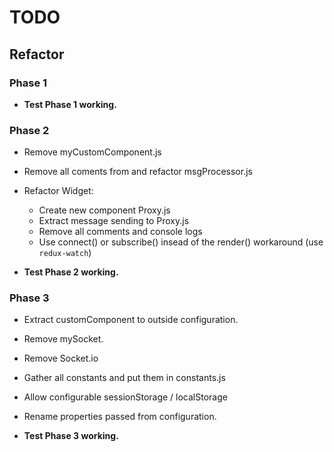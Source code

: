 # TODO

## Refactor
### Phase 1
<!-- - Refactor Autocomplete: -->
<!-- + Extract list API calling to Proxy.js -->
<!-- + Extract cache handling to Proxy.js -->
<!-- + Extract autocompleteState. -->
<!-- + Create component Helper.js -->
<!-- + Extract replacing to Helper.js -->
<!-- + Add actions and refactor actionTypes, dispatcher, and actions. -->
<!--    - Refactor store.js -->
<!--    - add autocompleteReducer.js -->
<!--    - Refactor behaviorReducer.js -->
<!--    - Refactor messageReducer.js -->
<!-- - Add additional no "@" state to Autocomplete logic. -->
<!-- - Remove unused props sent to AC from Sender.js -->
- **Test Phase 1 working.**

### Phase 2
- Remove myCustomComponent.js
- Remove all coments from and refactor msgProcessor.js
- Refactor Widget:
    + Create new component Proxy.js
    + Extract message sending to Proxy.js
    + Remove all comments and console logs
    + Use connect() or subscribe() insead of the render() workaround (use `redux-watch`)

- **Test Phase 2 working.**

### Phase 3
- Extract customComponent to outside configuration.

- Remove mySocket.
- Remove Socket.io

- Gather all constants and put them in constants.js
- Allow configurable sessionStorage / localStorage
- Rename properties passed from configuration.

- **Test Phase 3 working.**
